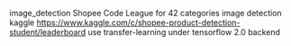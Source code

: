 image_detection
    Shopee Code League for 42 categories image detection
    kaggle https://www.kaggle.com/c/shopee-product-detection-student/leaderboard
    use transfer-learning under tensorflow 2.0 backend
